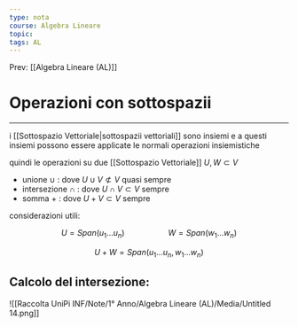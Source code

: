 ```yaml
---
type: nota
course: Algebra Lineare
topic: 
tags: AL
---
```


Prev: [[Algebra Lineare (AL)]]

# Operazioni con sottospazii
---

i [[Sottospazio Vettoriale|sottospazii vettoriali]] sono insiemi e a questi insiemi possono essere applicate le normali operazioni insiemistiche

quindi le operazioni su due [[Sottospazio Vettoriale]] $U,W \subset V$

- unione $\cup$  : dove $U \cup V \not\subset V$ quasi sempre
- intersezione $\cap$ : dove $U \cap V \subset V$ sempre
- somma $+$ : dove $U + V \subset V$ sempre

considerazioni utili:

$$
U = Span(u_1...u_n)\ \ \ \ \ \ \ \ \ \ \ \ \ \ \ \ \ \ \ \ W = Span(w_1...w_n)
$$

$$
U+W = Span(u_1...u_n,w_1...w_n)
$$

## Calcolo del intersezione:

![[Raccolta UniPi INF/Note/1° Anno/Algebra Lineare (AL)/Media/Untitled 14.png]]

